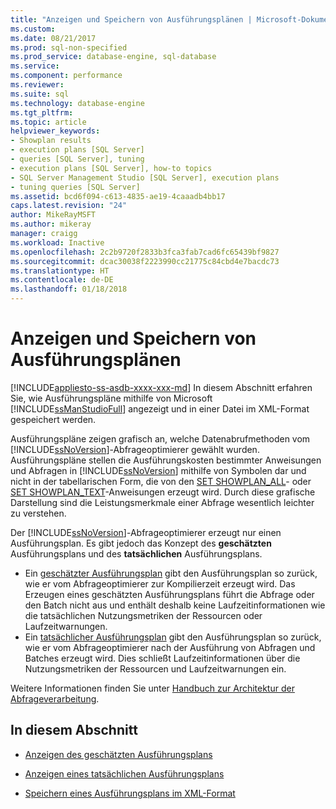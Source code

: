 ```yaml
---
title: "Anzeigen und Speichern von Ausführungsplänen | Microsoft-Dokumentation"
ms.custom: 
ms.date: 08/21/2017
ms.prod: sql-non-specified
ms.prod_service: database-engine, sql-database
ms.service: 
ms.component: performance
ms.reviewer: 
ms.suite: sql
ms.technology: database-engine
ms.tgt_pltfrm: 
ms.topic: article
helpviewer_keywords:
- Showplan results
- execution plans [SQL Server]
- queries [SQL Server], tuning
- execution plans [SQL Server], how-to topics
- SQL Server Management Studio [SQL Server], execution plans
- tuning queries [SQL Server]
ms.assetid: bcd6f094-c613-4835-ae19-4caaadb4bb17
caps.latest.revision: "24"
author: MikeRayMSFT
ms.author: mikeray
manager: craigg
ms.workload: Inactive
ms.openlocfilehash: 2c2b9720f2833b3fca3fab7cad6fc65439bf9827
ms.sourcegitcommit: dcac30038f2223990cc21775c84cbd4e7bacdc73
ms.translationtype: HT
ms.contentlocale: de-DE
ms.lasthandoff: 01/18/2018
---
```

# <a name="display-and-save-execution-plans"></a>Anzeigen und Speichern von Ausführungsplänen
[!INCLUDE[appliesto-ss-asdb-xxxx-xxx-md](../../includes/appliesto-ss-asdb-xxxx-xxx-md.md)] In diesem Abschnitt erfahren Sie, wie Ausführungspläne mithilfe von Microsoft [!INCLUDE[ssManStudioFull](../../includes/ssmanstudiofull-md.md)] angezeigt und in einer Datei im XML-Format gespeichert werden.  
  
 Ausführungspläne zeigen grafisch an, welche Datenabrufmethoden vom [!INCLUDE[ssNoVersion](../../includes/ssnoversion-md.md)]-Abfrageoptimierer gewählt wurden. Ausführungspläne stellen die Ausführungskosten bestimmter Anweisungen und Abfragen in [!INCLUDE[ssNoVersion](../../includes/ssnoversion-md.md)] mithilfe von Symbolen dar und nicht in der tabellarischen Form, die von den [SET SHOWPLAN_ALL](../../t-sql/statements/set-showplan-all-transact-sql.md)- oder [SET SHOWPLAN_TEXT](../../t-sql/statements/set-showplan-text-transact-sql.md)-Anweisungen erzeugt wird. Durch diese grafische Darstellung sind die Leistungsmerkmale einer Abfrage wesentlich leichter zu verstehen.  

 Der [!INCLUDE[ssNoVersion](../../includes/ssnoversion-md.md)]-Abfrageoptimierer erzeugt nur einen Ausführungsplan. Es gibt jedoch das Konzept des **geschätzten** Ausführungsplans und des **tatsächlichen** Ausführungsplans.
 -  Ein [geschätzter Ausführungsplan](../../relational-databases/performance/display-the-estimated-execution-plan.md) gibt den Ausführungsplan so zurück, wie er vom Abfrageoptimierer zur Kompilierzeit erzeugt wird. Das Erzeugen eines geschätzten Ausführungsplans führt die Abfrage oder den Batch nicht aus und enthält deshalb keine Laufzeitinformationen wie die tatsächlichen Nutzungsmetriken der Ressourcen oder Laufzeitwarnungen. 
 -  Ein [tatsächlicher Ausführungsplan](../../relational-databases/performance/display-an-actual-execution-plan.md) gibt den Ausführungsplan so zurück, wie er vom Abfrageoptimierer nach der Ausführung von Abfragen und Batches erzeugt wird. Dies schließt Laufzeitinformationen über die Nutzungsmetriken der Ressourcen und Laufzeitwarnungen ein.  

 Weitere Informationen finden Sie unter [Handbuch zur Architektur der Abfrageverarbeitung](../../relational-databases/query-processing-architecture-guide.md).
  
## <a name="in-this-section"></a>In diesem Abschnitt  
  
-   [Anzeigen des geschätzten Ausführungsplans](../../relational-databases/performance/display-the-estimated-execution-plan.md)  
  
-   [Anzeigen eines tatsächlichen Ausführungsplans](../../relational-databases/performance/display-an-actual-execution-plan.md)  
  
-   [Speichern eines Ausführungsplans im XML-Format](../../relational-databases/performance/save-an-execution-plan-in-xml-format.md)  
  
  
